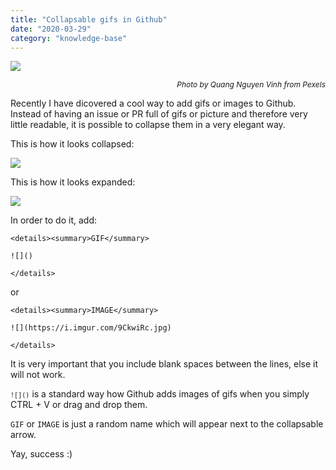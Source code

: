 ```yaml
---
title: "Collapsable gifs in Github"
date: "2020-03-29"
category: "knowledge-base"
---
```


[![](https://i.imgur.com/9CkwiRc.jpg)](https://i.imgur.com/9CkwiRc.jpg)<p style="font-size: 12px; text-align: right">_Photo by Quang Nguyen Vinh from Pexels_</p>

Recently I have dicovered a cool way to add gifs or images to Github. Instead of having an issue or PR full of gifs or picture and therefore very little readable, it is possible to collapse them in a very elegant way.

This is how it looks collapsed:

![](https://i.imgur.com/0esh5A2.png)

This is how it looks expanded:

![](https://i.imgur.com/KcxchDF.png)

In order to do it, add:
```
<details><summary>GIF</summary>

![]()

</details>
```
or

```
<details><summary>IMAGE</summary>

![](https://i.imgur.com/9CkwiRc.jpg)

</details>
```
It is very important that you include blank spaces between  the lines, else it will not work. 

<code>```![]()```</code> is a standard way how Github adds images of gifs when you simply CTRL + V or drag and drop them.

<code>GIF</code> or <code>IMAGE</code> is just a random name which will appear next to the collapsable arrow.

Yay, success :) 